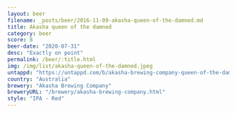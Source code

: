```yaml
---
layout: beer
filename: _posts/beer/2016-11-09-akasha-queen-of-the-damned.md
title: Akasha queen of the damned
category: beer
score: 8
beer-date: "2020-07-31"
desc: "Exactly on point"
permalink: /beer/:title.html
img: /img/list/akasha-queen-of-the-damned.jpeg
untappd: "https://untappd.com/b/akasha-brewing-company-queen-of-the-damned-red-ipa/3215573"
country: "Australia"
brewery: "Akasha Brewing Company"
breweryURL: "/brewery/akasha-brewing-company.html"
style: "IPA - Red"
---
```


